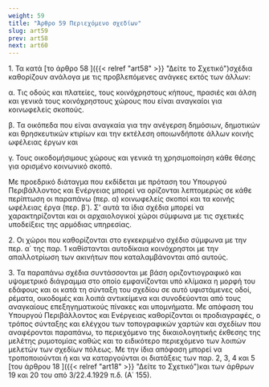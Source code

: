 ```yaml
---
weight: 59
title: "Άρθρο 59 Περιεχόμενο σχεδίων"
slug: art59
prev: art58
next: art60
---
```


1\. Τα κατά [το άρθρο 58 ]({{< relref "art58" >}} "Δείτε το Σχετικό")σχέδια καθορίζουν ανάλογα με τις προβλεπόμενες ανάγκες εκτός των άλλων:

α. Τις οδούς και πλατείες, τους κοινόχρηστους κήπους, πρασιές και άλση και γενικά τους κοινόχρηστους χώρους που είναι αναγκαίοι για κοινωφελείς σκοπούς.

β. Τα οικόπεδα που είναι αναγκαία για την ανέγερση δημόσιων, δημοτικών και θρησκευτικών κτιρίων και την εκτέλεση οποιωνδήποτε άλλων κοινής ωφέλειας έργων και

γ. Τους οικοδομήσιμους χώρους και γενικά τη χρησιμοποίηση κάθε θέσης για ορισμένο κοινωνικό σκοπό.

Με προεδρικό διάταγμα που εκδίδεται με πρόταση του Υπουργού Περιβάλλοντος και Ενέργειας μπορεί να ορίζονται λεπτομερώς σε κάθε περίπτωση οι παραπάνω (περ. α) κοινωφελείς σκοποί και τα κοινής ωφέλειας έργα (περ. β΄). Σ' αυτά τα ίδια σχέδια μπορεί να χαρακτηρίζονται και οι αρχαιολογικοί χώροι σύμφωνα με τις σχετικές υποδείξεις της αρμόδιας υπηρεσίας.

2\. Οι χώροι που καθορίζονται στο εγκεκριμένο σχέδιο σύμφωνα με την περ. α΄ της παρ. 1 καθίστανται αυτοδίκαια κοινόχρηστοι με την απαλλοτρίωση των ακινήτων που καταλαμβάνονται από αυτούς.

3\. Τα παραπάνω σχέδια συντάσσονται με βάση οριζοντιογραφικό και υψομετρικό διάγραμμα στο οποίο εμφανίζονται υπό κλίμακα η μορφή του εδάφους και οι κατά τη σύνταξη του σχεδίου σε αυτό υφιστάμενες οδοί, ρέματα, οικοδομές και λοιπά αντικείμενα και συνοδεύονται από τους αναγκαίους επεξηγηματικούς πίνακες και υπομνήματα. Με απόφαση του Υπουργού Περιβάλλοντος και Ενέργειας καθορίζονται οι προδιαγραφές, ο τρόπος σύνταξης και ελέγχου των τοπογραφικών χαρτών και σχεδίων που αναφέρονται παραπάνω, το περιεχόμενο της δικαιολογητικής έκθεσης της μελέτης ρυμοτομίας καθώς και το ειδικότερο περιεχόμενο των λοιπών μελετών των σχεδίων πόλεως. Με την ίδια απόφαση μπορεί να τροποποιούνται ή και να καταργούνται οι διατάξεις των παρ. 2, 3, 4 και 5 [του άρθρου 18 ]({{< relref "art18" >}} "Δείτε το Σχετικό")και των άρθρων 19 και 20 του από 3/22.4.1929 π.δ. (Α΄ 155).


